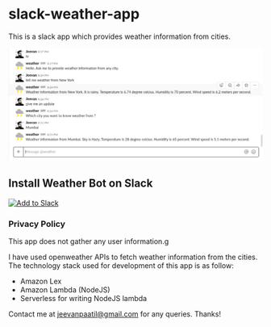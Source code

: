 # slack-weather-app

This is a slack app which provides weather information from cities.

![Weather_Information_Slack_App](https://raw.githubusercontent.com/jeevan-patil/slack-weather-app/master/images/weather_shot.png)

## Install Weather Bot on Slack

<a href="https://slack.com/oauth/authorize?scope=incoming-webhook&client_id=319023237538.319874037078"><img alt="Add to Slack" height="40" width="139" src="https://platform.slack-edge.com/img/add_to_slack.png" srcset="https://platform.slack-edge.com/img/add_to_slack.png 1x, https://platform.slack-edge.com/img/add_to_slack@2x.png 2x" /></a>

### Privacy Policy
This app does not gather any user information.g

I have used openweather APIs to fetch weather information from the cities.
The technology stack used for development of this app is as follow:
- Amazon Lex
- Amazon Lambda (NodeJS)
- Serverless for writing NodeJS lambda

Contact me at jeevanpaatil@gmail.com for any queries.
Thanks!